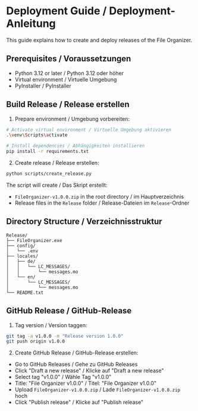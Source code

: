 # Deployment Guide / Deployment-Anleitung

This guide explains how to create and deploy releases of the File Organizer.

## Prerequisites / Voraussetzungen

- Python 3.12 or later / Python 3.12 oder höher
- Virtual environment / Virtuelle Umgebung
- PyInstaller / PyInstaller

## Build Release / Release erstellen

1. Prepare environment / Umgebung vorbereiten:
```bash
# Activate virtual environment / Virtuelle Umgebung aktivieren
.\venv\Scripts\activate

# Install dependencies / Abhängigkeiten installieren
pip install -r requirements.txt
```

2. Create release / Release erstellen:
```bash
python scripts/create_release.py
```

The script will create / Das Skript erstellt:
- `FileOrganizer-v1.0.0.zip` in the root directory / im Hauptverzeichnis
- Release files in the `Release` folder / Release-Dateien im `Release`-Ordner

## Directory Structure / Verzeichnisstruktur

```
Release/
├── FileOrganizer.exe
├── config/
│   └── .env
├── locales/
│   ├── de/
│   │   └── LC_MESSAGES/
│   │       └── messages.mo
│   └── en/
│       └── LC_MESSAGES/
│           └── messages.mo
└── README.txt
```

## GitHub Release / GitHub-Release

1. Tag version / Version taggen:
```bash
git tag -a v1.0.0 -m "Release version 1.0.0"
git push origin v1.0.0
```

2. Create GitHub Release / GitHub-Release erstellen:
- Go to GitHub Releases / Gehe zu GitHub Releases
- Click "Draft a new release" / Klicke auf "Draft a new release"
- Select tag "v1.0.0" / Wähle Tag "v1.0.0"
- Title: "File Organizer v1.0.0" / Titel: "File Organizer v1.0.0"
- Upload `FileOrganizer-v1.0.0.zip` / Lade `FileOrganizer-v1.0.0.zip` hoch
- Click "Publish release" / Klicke auf "Publish release"